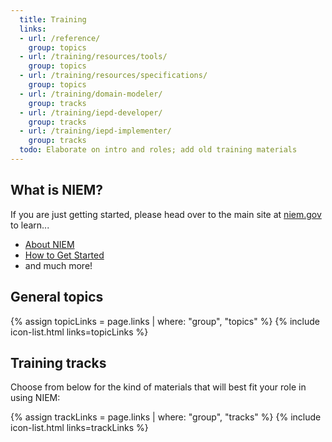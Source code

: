 ```yaml
---
  title: Training
  links:
  - url: /reference/
    group: topics
  - url: /training/resources/tools/
    group: topics
  - url: /training/resources/specifications/
    group: topics
  - url: /training/domain-modeler/
    group: tracks
  - url: /training/iepd-developer/
    group: tracks
  - url: /training/iepd-implementer/
    group: tracks
  todo: Elaborate on intro and roles; add old training materials
---
```


## What is NIEM?

If you are just getting started, please head over to the main site at [niem.gov](https://www.niem.gov) to learn...

- [About NIEM](https://www.niem.gov/about-niem)
- [How to Get Started](https://www.niem.gov/getting-started)
- and much more!

## General topics

{% assign topicLinks = page.links | where: "group", "topics" %}
{% include icon-list.html links=topicLinks %}

## Training tracks

Choose from below for the kind of materials that will best fit your role in using NIEM:

{% assign trackLinks = page.links | where: "group", "tracks" %}
{% include icon-list.html links=trackLinks %}
